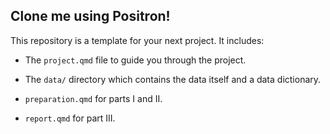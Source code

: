 ## Clone me using Positron!

This repository is a template for your next project. It includes:

- The `project.qmd` file to guide you through the project.

- The `data/` directory which contains the data itself and a data dictionary.

- `preparation.qmd` for parts I and II.

- `report.qmd` for part III.

